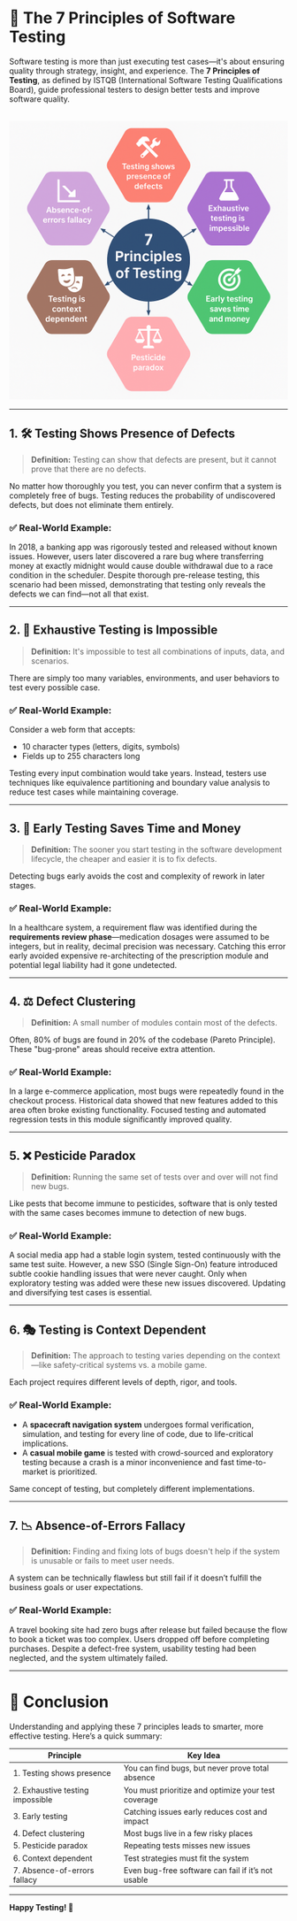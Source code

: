 # 📘 The 7 Principles of Software Testing

Software testing is more than just executing test cases—it's about ensuring quality through strategy, insight, and experience. The **7 Principles of Testing**, as defined by ISTQB (International Software Testing Qualifications Board), guide professional testers to design better tests and improve software quality.

<br>
<img src="./img/testingPrinciples.png" width="600">
<br>

---

## 1. 🛠 Testing Shows Presence of Defects

> **Definition:** Testing can show that defects are present, but it cannot prove that there are no defects.

No matter how thoroughly you test, you can never confirm that a system is completely free of bugs. Testing reduces the probability of undiscovered defects, but does not eliminate them entirely.

### ✅ Real-World Example:

In 2018, a banking app was rigorously tested and released without known issues. However, users later discovered a rare bug where transferring money at exactly midnight would cause double withdrawal due to a race condition in the scheduler. Despite thorough pre-release testing, this scenario had been missed, demonstrating that testing only reveals the defects we can find—not all that exist.

---

## 2. 🧪 Exhaustive Testing is Impossible

> **Definition:** It's impossible to test all combinations of inputs, data, and scenarios.

There are simply too many variables, environments, and user behaviors to test every possible case.

### ✅ Real-World Example:

Consider a web form that accepts:
- 10 character types (letters, digits, symbols)
- Fields up to 255 characters long

Testing every input combination would take years. Instead, testers use techniques like equivalence partitioning and boundary value analysis to reduce test cases while maintaining coverage.

---

## 3. 🎯 Early Testing Saves Time and Money

> **Definition:** The sooner you start testing in the software development lifecycle, the cheaper and easier it is to fix defects.

Detecting bugs early avoids the cost and complexity of rework in later stages.

### ✅ Real-World Example:

In a healthcare system, a requirement flaw was identified during the **requirements review phase**—medication dosages were assumed to be integers, but in reality, decimal precision was necessary. Catching this error early avoided expensive re-architecting of the prescription module and potential legal liability had it gone undetected.

---

## 4. ⚖ Defect Clustering

> **Definition:** A small number of modules contain most of the defects.

Often, 80% of bugs are found in 20% of the codebase (Pareto Principle). These "bug-prone" areas should receive extra attention.

### ✅ Real-World Example:

In a large e-commerce application, most bugs were repeatedly found in the checkout process. Historical data showed that new features added to this area often broke existing functionality. Focused testing and automated regression tests in this module significantly improved quality.

---

## 5. ❌ Pesticide Paradox

> **Definition:** Running the same set of tests over and over will not find new bugs.

Like pests that become immune to pesticides, software that is only tested with the same cases becomes immune to detection of new bugs.

### ✅ Real-World Example:

A social media app had a stable login system, tested continuously with the same test suite. However, a new SSO (Single Sign-On) feature introduced subtle cookie handling issues that were never caught. Only when exploratory testing was added were these new issues discovered. Updating and diversifying test cases is essential.

---

## 6. 🎭 Testing is Context Dependent

> **Definition:** The approach to testing varies depending on the context—like safety-critical systems vs. a mobile game.

Each project requires different levels of depth, rigor, and tools.

### ✅ Real-World Example:

- A **spacecraft navigation system** undergoes formal verification, simulation, and testing for every line of code, due to life-critical implications.
- A **casual mobile game** is tested with crowd-sourced and exploratory testing because a crash is a minor inconvenience and fast time-to-market is prioritized.

Same concept of testing, but completely different implementations.

---

## 7. 📉 Absence-of-Errors Fallacy

> **Definition:** Finding and fixing lots of bugs doesn't help if the system is unusable or fails to meet user needs.

A system can be technically flawless but still fail if it doesn’t fulfill the business goals or user expectations.

### ✅ Real-World Example:

A travel booking site had zero bugs after release but failed because the flow to book a ticket was too complex. Users dropped off before completing purchases. Despite a defect-free system, usability testing had been neglected, and the system ultimately failed.

---

# 🧭 Conclusion

Understanding and applying these 7 principles leads to smarter, more effective testing. Here’s a quick summary:

| Principle                        | Key Idea                                               |
|----------------------------------|---------------------------------------------------------|
| 1. Testing shows presence         | You can find bugs, but never prove total absence        |
| 2. Exhaustive testing impossible | You must prioritize and optimize your test coverage     |
| 3. Early testing                  | Catching issues early reduces cost and impact           |
| 4. Defect clustering              | Most bugs live in a few risky places                    |
| 5. Pesticide paradox              | Repeating tests misses new issues                       |
| 6. Context dependent              | Test strategies must fit the system                     |
| 7. Absence-of-errors fallacy      | Even bug-free software can fail if it’s not usable      |

--- 

**Happy Testing! 🚀**
